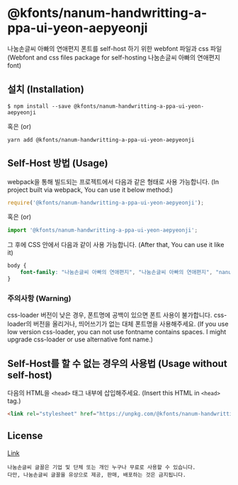 
# @kfonts/nanum-handwritting-a-ppa-ui-yeon-aepyeonji

나눔손글씨 아빠의 연애편지 폰트를 self-host 하기 위한 webfont 파일과 css 파일
(Webfont and css files package for self-hosting 나눔손글씨 아빠의 연애편지 font)

## 설치 (Installation)

```
$ npm install --save @kfonts/nanum-handwritting-a-ppa-ui-yeon-aepyeonji
```

혹은 (or)

```
yarn add @kfonts/nanum-handwritting-a-ppa-ui-yeon-aepyeonji
```

## Self-Host 방법 (Usage)

webpack을 통해 빌드되는 프로젝트에서 다음과 같은 형태로 사용 가능합니다.
(In project built via webpack, You can use it below method:)

```js
require('@kfonts/nanum-handwritting-a-ppa-ui-yeon-aepyeonji');
```

혹은 (or)

```js
import '@kfonts/nanum-handwritting-a-ppa-ui-yeon-aepyeonji';
```

그 후에 CSS 안에서 다음과 같이 사용 가능합니다.
(After that, You can use it like it)

```css
body {
    font-family: "나눔손글씨 아빠의 연애편지", "나눔손글씨 아빠의 연애편지", "nanum-handwritting-a-ppa-ui-yeon-aepyeonji";
}
```

### 주의사항 (Warning)

css-loader 버전이 낮은 경우, 폰트명에 공백이 있으면 폰트 사용이 불가합니다.
css-loader의 버전을 올리거나, 띄어쓰기가 없는 대체 폰트명을 사용해주세요.
(If you use low version css-loader, you can not use fontname contains spaces.
I might upgrade css-loader or use alternative font name.)

## Self-Host를 할 수 없는 경우의 사용법 (Usage without self-host)

다음의 HTML을 `<head>` 태그 내부에 삽입해주세요.
(Insert this HTML in `<head>` tag.)

```html
<link rel="stylesheet" href="https://unpkg.com/@kfonts/nanum-handwritting-a-ppa-ui-yeon-aepyeonji/index.css" />
```

## License

[Link](https://clova.ai/handwriting/list.html)

```
나눔손글씨 글꼴은 기업 및 단체 또는 개인 누구나 무료로 사용할 수 있습니다.
다만, 나눔손글씨 글꼴을 유상으로 제공, 판매, 배포하는 것은 금지됩니다.

```
